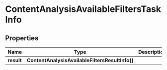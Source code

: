 # ContentAnalysisAvailableFiltersTaskInfo

## Properties

| Name | Type | Description | Notes |
|------------ | ------------- | ------------- | -------------|
**result** | **ContentAnalysisAvailableFiltersResultInfo[]** |  |[optional]|